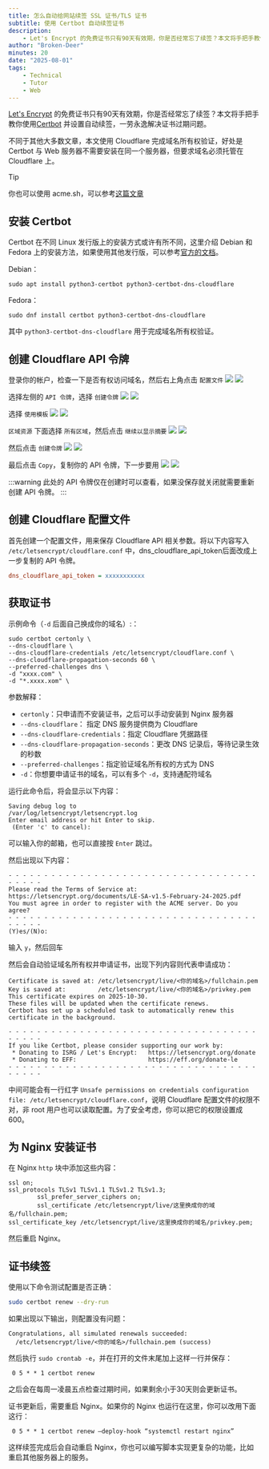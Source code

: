```yaml
---
title: 怎么自动给网站续签 SSL 证书/TLS 证书
subtitle: 使用 Certbot 自动续签证书
description:
    - Let's Encrypt 的免费证书只有90天有效期，你是否经常忘了续签？本文将手把手教你使用 Certbot 并设置自动续签，一劳永逸解决证书过期问题。
author: "Broken-Deer"
minutes: 20
date: "2025-08-01"
tags:
    - Technical
    - Tutor
    - Web
---
```


[Let's Encrypt](https://letsencrypt.org/) 的免费证书只有90天有效期，你是否经常忘了续签？本文将手把手教你使用[Certbot](https://certbot.eff.org/) 并设置自动续签，一劳永逸解决证书过期问题。

不同于其他大多数文章，本文使用 Cloudflare 完成域名所有权验证，好处是 Certbot 与 Web 服务器不需要安装在同一个服务器，但要求域名必须托管在 Cloudflare 上。

> [!TIP]
> 你也可以使用 acme.sh，可以参考[这篇文章](https://rene8028.github.io/posts/eca92ea3.html)

## 安装 Certbot

Certbot 在不同 Linux 发行版上的安装方式或许有所不同，这里介绍 Debian 和 Fedora 上的安装方法，如果使用其他发行版，可以参考[官方的文档](https://eff-certbot.readthedocs.io/en/stable/install.html#installation)。

Debian：

```shell
sudo apt install python3-certbot python3-certbot-dns-cloudflare
```

Fedora：

```shell
sudo dnf install certbot python3-certbot-dns-cloudflare
```

其中 `python3-certbot-dns-cloudflare` 用于完成域名所有权验证。

## 创建 Cloudflare API 令牌

<script setup lang="ts">
import { useData } from "vitepress"

const { isDark } = useData()
</script>

登录你的帐户，检查一下是否有权访问域名，然后右上角点击 `配置文件`
<img v-if="isDark" src="/img/IMG_20250801_231223.jpg">
<img v-else src="/img/IMG_20250801_220452.jpg">

选择左侧的 `API 令牌`，选择 `创建令牌`
<img v-if="isDark" src="/img/IMG_20250801_231253.jpg">
<img v-else src="/img/IMG_20250801_222012.jpg">

选择 `使用模板`
<img v-if="isDark" src="/img/IMG_20250801_231325.jpg">
<img v-else src="/img/IMG_20250801_222028.jpg">

`区域资源` 下面选择 `所有区域`，然后点击 `继续以显示摘要`
<img v-if="isDark" src="/img/IMG_20250801_231411.jpg">
<img v-else src="/img/IMG_20250801_221127.jpg">

然后点击 `创建令牌`
<img v-if="isDark" src="/img/IMG_20250801_231442.jpg">
<img v-else src="/img/IMG_20250801_222050.jpg">

最后点击 `Copy`，复制你的 API 令牌，下一步要用
<img v-if="isDark" src="/img/IMG_20250801_231510.jpg">
<img v-else src="/img/IMG_20250801_222101.jpg">

:::warning
此处的 API 令牌仅在创建时可以查看，如果没保存就关闭就需要重新创建 API 令牌。
:::

## 创建 Cloudflare 配置文件

首先创建一个配置文件，用来保存 Cloudflare API 相关参数。将以下内容写入 `/etc/letsencrypt/cloudflare.conf` 中，dns_cloudflare_api_token后面改成上一步复制的 API 令牌。

```ini
dns_cloudflare_api_token = xxxxxxxxxxx
```

## 获取证书

示例命令（`-d` 后面自己换成你的域名）:：

```shell
sudo certbot certonly \
--dns-cloudflare \
--dns-cloudflare-credentials /etc/letsencrypt/cloudflare.conf \
--dns-cloudflare-propagation-seconds 60 \
--preferred-challenges dns \
-d "xxxx.com" \
-d "*.xxxx.xom" \
```

参数解释：

- `certonly`：只申请而不安装证书，之后可以手动安装到 Nginx 服务器
- `--dns-cloudflare`： 指定 DNS 服务提供商为 Cloudflare
- `--dns-cloudflare-credentials`：指定 Cloudflare 凭据路径
- `--dns-cloudflare-propagation-seconds`：更改 DNS 记录后，等待记录生效的秒数
- `--preferred-challenges`：指定验证域名所有权的方式为 DNS
- `-d`：你想要申请证书的域名，可以有多个 `-d`，支持通配符域名

运行此命令后，将会显示以下内容：

```log
Saving debug log to
/var/log/letsencrypt/letsencrypt.log
Enter email address or hit Enter to skip.
 (Enter 'c' to cancel):
```

可以输入你的邮箱，也可以直接按 `Enter` 跳过。

然后出现以下内容：

```log
- - - - - - - - - - - - - - - - - - - - - - - - - - - - - - - - - - - - - - - -
Please read the Terms of Service at:
https://letsencrypt.org/documents/LE-SA-v1.5-February-24-2025.pdf
You must agree in order to register with the ACME server. Do you agree?
- - - - - - - - - - - - - - - - - - - - - - - - - - - - - - - - - - - - - - - -
(Y)es/(N)o:
```

输入 `y`，然后回车

然后会自动验证域名所有权并申请证书，出现下列内容则代表申请成功：

```log
Certificate is saved at: /etc/letsencrypt/live/<你的域名>/fullchain.pem
Key is saved at:         /etc/letsencrypt/live/<你的域名>/privkey.pem
This certificate expires on 2025-10-30.
These files will be updated when the certificate renews.
Certbot has set up a scheduled task to automatically renew this certificate in the background.

- - - - - - - - - - - - - - - - - - - - - - - - - - - - - - - - - - - - - - - -
If you like Certbot, please consider supporting our work by:
 * Donating to ISRG / Let's Encrypt:   https://letsencrypt.org/donate
 * Donating to EFF:                    https://eff.org/donate-le
- - - - - - - - - - - - - - - - - - - - - - - - - - - - - - - - - - - - - - - -
```

中间可能会有一行红字 `Unsafe permissions on credentials configuration file: /etc/letsencrypt/cloudflare.conf`，说明 Cloudflare 配置文件的权限不对，非 root 用户也可以读取配置。为了安全考虑，你可以把它的权限设置成 600。

## 为 Nginx 安装证书

在 Nginx `http` 块中添加这些内容：

```log
ssl on;                                                       ssl_protocols TLSv1 TLSv1.1 TLSv1.2 TLSv1.3;
        ssl_prefer_server_ciphers on;
        ssl_certificate /etc/letsencrypt/live/这里换成你的域名/fullchain.pem;                                                        ssl_certificate_key /etc/letsencrypt/live/这里换成你的域名/privkey.pem;
```

然后重启 Nginx。

## 证书续签

使用以下命令测试配置是否正确：

```bash
sudo certbot renew --dry-run
```

如果出现以下输出，则配置没有问题：

```log
Congratulations, all simulated renewals succeeded:
  /etc/letsencrypt/live/<你的域名>/fullchain.pem (success)
```

然后执行 `sudo crontab -e`，并在打开的文件末尾加上这样一行并保存：

```crontab
 0 5 * * 1 certbot renew
```

之后会在每周一凌晨五点检查过期时间，如果剩余小于30天则会更新证书。

证书更新后，需要重启 Nginx。如果你的 Nginx 也运行在这里，你可以改用下面这行：

```crontab
 0 5 * * 1 certbot renew —deploy-hook “systemctl restart nginx”
```

这样续签完成后会自动重启 Nginx，你也可以编写脚本实现更复杂的功能，比如重启其他服务器上的服务。
